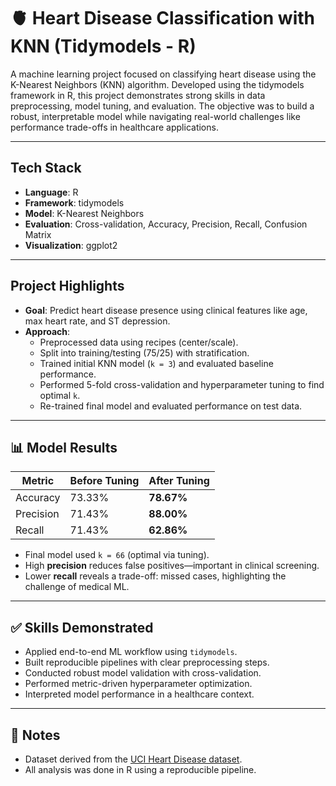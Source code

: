 # 🫀 Heart Disease Classification with KNN (Tidymodels - R)

A machine learning project focused on classifying heart disease using the K-Nearest Neighbors (KNN) algorithm. Developed using the tidymodels framework in R, this project demonstrates strong skills in data preprocessing, model tuning, and evaluation. The objective was to build a robust, interpretable model while navigating real-world challenges like performance trade-offs in healthcare applications.

---

## Tech Stack

- **Language**: R  
- **Framework**: tidymodels  
- **Model**: K-Nearest Neighbors
- **Evaluation**: Cross-validation, Accuracy, Precision, Recall, Confusion Matrix  
- **Visualization**: ggplot2  

---

## Project Highlights

- **Goal**: Predict heart disease presence using clinical features like age, max heart rate, and ST depression.
- **Approach**:
  - Preprocessed data using recipes (center/scale).
  - Split into training/testing (75/25) with stratification.
  - Trained initial KNN model (`k = 3`) and evaluated baseline performance.
  - Performed 5-fold cross-validation and hyperparameter tuning to find optimal `k`.
  - Re-trained final model and evaluated performance on test data.

---

## 📊 Model Results

| Metric     | Before Tuning | After Tuning |
|------------|----------------|---------------|
| Accuracy   | 73.33%         | **78.67%**    |
| Precision  | 71.43%         | **88.00%**    |
| Recall     | 71.43%         | **62.86%**    |

- Final model used `k = 66` (optimal via tuning).
- High **precision** reduces false positives—important in clinical screening.
- Lower **recall** reveals a trade-off: missed cases, highlighting the challenge of medical ML.

---

## ✅ Skills Demonstrated

- Applied end-to-end ML workflow using `tidymodels`.
- Built reproducible pipelines with clear preprocessing steps.
- Conducted robust model validation with cross-validation.
- Performed metric-driven hyperparameter optimization.
- Interpreted model performance in a healthcare context.

---

## 📌 Notes

- Dataset derived from the [UCI Heart Disease dataset](https://archive.ics.uci.edu/ml/datasets/Heart+Disease).
- All analysis was done in R using a reproducible pipeline.




